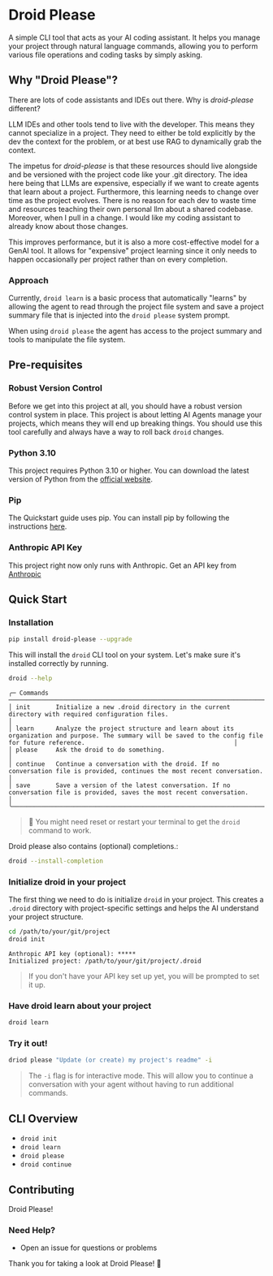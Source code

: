 # Droid Please

A simple CLI tool that acts as your AI coding assistant. It helps you manage your project through natural language commands, allowing you to perform various file operations and coding tasks by simply asking.


## Why "Droid Please"?

There are lots of code assistants and IDEs out there. Why is _droid-please_ different?

LLM IDEs and other tools tend to live with the developer. This means they cannot specialize in a project. They need to 
either be told explicitly by the dev the context for the problem, or at best use RAG to dynamically grab the context.

The impetus for _droid-please_ is that these resources should live alongside and be versioned with the project code like your .git 
directory. The idea here being that LLMs are expensive, especially if we want to create agents that learn about a 
project. Furthermore, this learning needs to change over time as the project evolves. There is no reason for each dev to
waste time and resources teaching their own personal llm about a shared codebase. Moreover, when I pull in a change. I 
would like my coding assistant to already know about those changes.

This improves performance, but it is also a more cost-effective model for a GenAI tool. It allows for 
"expensive" project learning since it only needs to happen occasionally per project rather than on every completion.

### Approach
Currently, `droid learn` is a basic process that automatically "learns" by allowing the agent to read through the project file system 
and save a project summary file that is injected into the `droid please` system prompt.

When using `droid please` the agent has access to the project summary and tools to manipulate the file system.

## Pre-requisites
### Robust Version Control
Before we get into this project at all, you should have a robust version control system in place. This project is about 
letting AI Agents manage your projects, which means they will end up breaking things. You should use this tool carefully
and always have a way to roll back `droid` changes.

### Python 3.10
This project requires Python 3.10 or higher. You can download the latest version of Python from the [official website](https://www.python.org/downloads/).

### Pip
The Quickstart guide uses pip. You can install pip by following the instructions [here](https://pip.pypa.io/en/stable/installation/).

### Anthropic API Key
This project right now only runs with Anthropic. Get an API key from [Anthropic](https://www.anthropic.com/)

## Quick Start

### Installation
```bash
pip install droid-please --upgrade
```
This will install the `droid` CLI tool on your system. Let's make sure it's installed correctly by running.
```bash
droid --help
```

```
╭─ Commands ────────────────────────────────────────────────────────────────────────────────────────────────────────────────────────────────────────────────────────────────────────────────────────╮
│ init       Initialize a new .droid directory in the current directory with required configuration files.                                                                                          │
│ learn      Analyze the project structure and learn about its organization and purpose. The summary will be saved to the config file for future reference.                                         │
│ please     Ask the droid to do something.                                                                                                                                                         │
│ continue   Continue a conversation with the droid. If no conversation file is provided, continues the most recent conversation.                                                                   │
│ save       Save a version of the latest conversation. If no conversation file is provided, saves the most recent conversation.                                                                    │
╰───────────────────────────────────────────────────────────────────────────────────────────────────────────────────────────────────────────────────────────────────────────────────────────────────╯
```

> 🚨 You might need reset or restart your terminal to get the `droid` command to work.

Droid please also contains (optional) completions.:
```bash
droid --install-completion
```

### Initialize droid in your project
The first thing we need to do is initialize `droid` in your project. This creates a `.droid` directory with project-specific settings and helps the AI understand your project structure.
```bash
cd /path/to/your/git/project
droid init
```
```
Anthropic API key (optional): *****
Initialized project: /path/to/your/git/project/.droid
```
> If you don't have your API key set up yet, you will be prompted to set it up.

### Have droid learn about your project
```bash
droid learn
```

### Try it out!
```bash
driod please "Update (or create) my project's readme" -i
```
> The `-i` flag is for interactive mode. This will allow you to continue a conversation with your agent without having to run additional commands.

## CLI Overview
* `droid init`
* `droid learn`
* `droid please`
* `droid continue`


## Contributing

Droid Please!

### Need Help?

- Open an issue for questions or problems

Thank you for taking a look at Droid Please! 🚀

